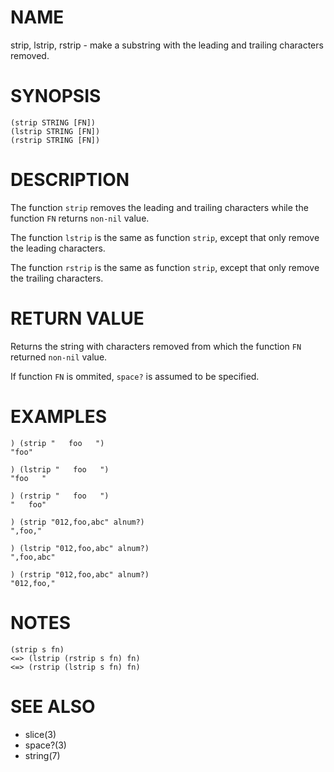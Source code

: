 # NAME
strip, lstrip, rstrip - make a substring with the leading and trailing characters removed.

# SYNOPSIS

    (strip STRING [FN])
    (lstrip STRING [FN])
    (rstrip STRING [FN])

# DESCRIPTION
The function `strip` removes the leading and trailing characters while the function `FN` returns `non-nil` value.

The function `lstrip` is the same as function `strip`, except that only remove the leading characters.

The function `rstrip` is the same as function `strip`, except that only remove the trailing characters.

# RETURN VALUE
Returns the string with characters removed from which the function `FN` returned `non-nil` value.

If function `FN` is ommited, `space?` is assumed to be specified.

# EXAMPLES

    ) (strip "   foo   ")
    "foo"
    
    ) (lstrip "   foo   ")
    "foo   "
    
    ) (rstrip "   foo   ")
    "   foo"

    ) (strip "012,foo,abc" alnum?)
    ",foo,"
    
    ) (lstrip "012,foo,abc" alnum?)
    ",foo,abc"
    
    ) (rstrip "012,foo,abc" alnum?)
    "012,foo,"

# NOTES

    (strip s fn)
    <=> (lstrip (rstrip s fn) fn)
    <=> (rstrip (lstrip s fn) fn)

# SEE ALSO
- slice(3)
- space?(3)
- string(7)
